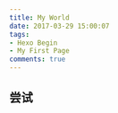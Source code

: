 ```yaml
---
title: My World
date: 2017-03-29 15:00:07
tags:
- Hexo Begin
- My First Page
comments: true
---
```

## 尝试
